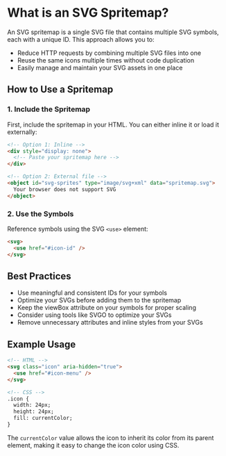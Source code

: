 # What is an SVG Spritemap?

An SVG spritemap is a single SVG file that contains multiple SVG symbols, each with a unique ID.
This approach allows you to:

- Reduce HTTP requests by combining multiple SVG files into one
- Reuse the same icons multiple times without code duplication
- Easily manage and maintain your SVG assets in one place

## How to Use a Spritemap

### 1. Include the Spritemap

First, include the spritemap in your HTML. You can either inline it or load it externally:

```html
<!-- Option 1: Inline -->
<div style="display: none">
  <!-- Paste your spritemap here -->
</div>

<!-- Option 2: External file -->
<object id="svg-sprites" type="image/svg+xml" data="spritemap.svg">
  Your browser does not support SVG
</object>
```

### 2. Use the Symbols

Reference symbols using the SVG `<use>` element:

```html
<svg>
  <use href="#icon-id" />
</svg>
```

## Best Practices

- Use meaningful and consistent IDs for your symbols
- Optimize your SVGs before adding them to the spritemap
- Keep the viewBox attribute on your symbols for proper scaling
- Consider using tools like SVGO to optimize your SVGs
- Remove unnecessary attributes and inline styles from your SVGs

## Example Usage

```html
<!-- HTML -->
<svg class="icon" aria-hidden="true">
  <use href="#icon-menu" />
</svg>

<!-- CSS -->
.icon {
  width: 24px;
  height: 24px;
  fill: currentColor;
}
```

The `currentColor` value allows the icon to inherit its color from its parent element, making it easy to change the icon color using CSS. 